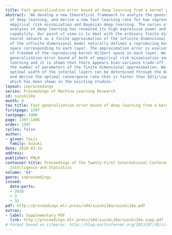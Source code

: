 ```yaml
---
title: Fast generalization error bound of deep learning from a kernel perspective
abstract: 'We develop a new theoretical framework to analyze the generalization error
  of deep learning, and derive a new fast learning rate for two representative algorithms:
  empirical risk minimization and Bayesian deep learning. The series of theoretical
  analyses of deep learning has revealed its high expressive power and universal approximation
  capability. Our point of view is to deal with the ordinary finite dimensional deep
  neural network as a finite approximation of the infinite dimensional one. Our formulation
  of the infinite dimensional model naturally defines a reproducing kernel Hilbert
  space corresponding to each layer. The approximation error is evaluated by the degree
  of freedom of the reproducing kernel Hilbert space in each layer. We derive the
  generalization error bound of both of empirical risk minimization and Bayesian deep
  learning and it is shown that there appears bias-variance trade-off in terms of
  the number of parameters of the finite dimensional approximation. We show that the
  optimal width of the internal layers can be determined through the degree of freedom
  and derive the optimal convergence rate that is faster than $O(1/\sqrt{n})$ rate
  which has been shown in the existing studies.'
layout: inproceedings
series: Proceedings of Machine Learning Research
id: suzuki18a
month: 0
tex_title: Fast generalization error bound of deep learning from a kernel perspective
firstpage: 1397
lastpage: 1406
page: 1397-1406
order: 1397
cycles: false
author:
- given: Taiji
  family: Suzuki
date: 2018-03-31
address: 
publisher: PMLR
container-title: Proceedings of the Twenty-First International Conference on Artficial
  Intelligence and Statistics
volume: '84'
genre: inproceedings
issued:
  date-parts:
  - 2018
  - 3
  - 31
pdf: http://proceedings.mlr.press/v84/suzuki18a/suzuki18a.pdf
extras:
- label: Supplementary PDF
  link: http://proceedings.mlr.press/v84/suzuki18a/suzuki18a-supp.pdf
# Format based on citeproc: http://blog.martinfenner.org/2013/07/30/citeproc-yaml-for-bibliographies/
---
```

